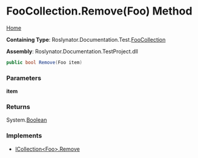 <a name="_top"></a>

# FooCollection\.Remove\(Foo\) Method

[Home](../../../../../README.md#_top)

**Containing Type**: Roslynator\.Documentation\.Test\.[FooCollection](../README.md#_top)

**Assembly**: Roslynator\.Documentation\.TestProject\.dll

```csharp
public bool Remove(Foo item)
```

### Parameters

**item**

### Returns

System\.[Boolean](https://docs.microsoft.com/en-us/dotnet/api/system.boolean)

### Implements

* [ICollection\<Foo>.Remove](https://docs.microsoft.com/en-us/dotnet/api/system.collections.generic.icollection-1.remove)
